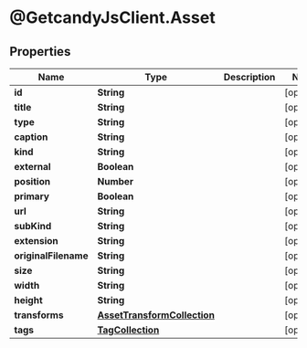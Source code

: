 # @GetcandyJsClient.Asset

## Properties

Name | Type | Description | Notes
------------ | ------------- | ------------- | -------------
**id** | **String** |  | [optional] 
**title** | **String** |  | [optional] 
**type** | **String** |  | [optional] 
**caption** | **String** |  | [optional] 
**kind** | **String** |  | [optional] 
**external** | **Boolean** |  | [optional] 
**position** | **Number** |  | [optional] 
**primary** | **Boolean** |  | [optional] 
**url** | **String** |  | [optional] 
**subKind** | **String** |  | [optional] 
**extension** | **String** |  | [optional] 
**originalFilename** | **String** |  | [optional] 
**size** | **String** |  | [optional] 
**width** | **String** |  | [optional] 
**height** | **String** |  | [optional] 
**transforms** | [**AssetTransformCollection**](AssetTransformCollection.md) |  | [optional] 
**tags** | [**TagCollection**](TagCollection.md) |  | [optional] 


